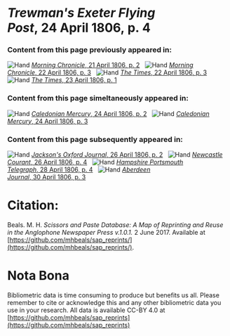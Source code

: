 # *Trewman's Exeter Flying Post*, 24 April 1806, p. 4  
  
### Content from this page previously appeared in:  
![Hand](http://scissorsandpaste.net/wp-content/uploads/2017/06/smallhandpointer.png) [*Morning Chronicle*, 21 April 1806, p. 2](https://mhbeals.github.io/sap_html/Morning-Chronicle/Morning-Chronicle-21-April-1806-p-2)  
![Hand](http://scissorsandpaste.net/wp-content/uploads/2017/06/smallhandpointer.png) [*Morning Chronicle*, 22 April 1806, p. 3](https://mhbeals.github.io/sap_html/Morning-Chronicle/Morning-Chronicle-22-April-1806-p-3)  
![Hand](http://scissorsandpaste.net/wp-content/uploads/2017/06/smallhandpointer.png) [*The Times*, 22 April 1806, p. 3](https://mhbeals.github.io/sap_html/The-Times/The-Times-22-April-1806-p-3)  
![Hand](http://scissorsandpaste.net/wp-content/uploads/2017/06/smallhandpointer.png) [*The Times*, 23 April 1806, p. 1](https://mhbeals.github.io/sap_html/The-Times/The-Times-23-April-1806-p-1)  
  
### Content from this page simeltaneously appeared in:  
![Hand](http://scissorsandpaste.net/wp-content/uploads/2017/06/smallhandpointer.png) [*Caledonian Mercury*, 24 April 1806, p. 2](https://mhbeals.github.io/sap_html/Caledonian-Mercury/Caledonian-Mercury-24-April-1806-p-2)  
![Hand](http://scissorsandpaste.net/wp-content/uploads/2017/06/smallhandpointer.png) [*Caledonian Mercury*, 24 April 1806, p. 3](https://mhbeals.github.io/sap_html/Caledonian-Mercury/Caledonian-Mercury-24-April-1806-p-3)  
  
### Content from this page subsequently appeared in:  
![Hand](http://scissorsandpaste.net/wp-content/uploads/2017/06/smallhandpointer.png) [*Jackson's Oxford Journal*, 26 April 1806, p. 2](https://mhbeals.github.io/sap_html/Jackson's-Oxford-Journal/Jackson's-Oxford-Journal-26-April-1806-p-2)  
![Hand](http://scissorsandpaste.net/wp-content/uploads/2017/06/smallhandpointer.png) [*Newcastle Courant*, 26 April 1806, p. 4](https://mhbeals.github.io/sap_html/Newcastle-Courant/Newcastle-Courant-26-April-1806-p-4)  
![Hand](http://scissorsandpaste.net/wp-content/uploads/2017/06/smallhandpointer.png) [*Hampshire Portsmouth Telegraph*, 28 April 1806, p. 4](https://mhbeals.github.io/sap_html/Hampshire-Portsmouth-Telegraph/Hampshire-Portsmouth-Telegraph-28-April-1806-p-4)  
![Hand](http://scissorsandpaste.net/wp-content/uploads/2017/06/smallhandpointer.png) [*Aberdeen Journal*, 30 April 1806, p. 3](https://mhbeals.github.io/sap_html/Aberdeen-Journal/Aberdeen-Journal-30-April-1806-p-3)  


# Citation: 

Beals. M. H. *Scissors and Paste Database: A Map of Reprinting and Reuse in the Anglophone Newspaper Press v.1.0.1.* 2 June 2017. Available at [https://github.com/mhbeals/sap_reprints/](https://github.com/mhbeals/sap_reprints/). 

# Nota Bona

Bibliometric data is time consuming to produce but benefits us all. Please remember to cite or acknowledge this and any other bibliometric data you use in your research. All data is available CC-BY 4.0 at [https://github.com/mhbeals/sap_reprints](https://github.com/mhbeals/sap_reprints)
